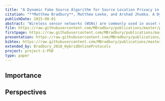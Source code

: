 ```yaml
---
title: "A Dynamic Fake Source Algorithm for Source Location Privacy in Wireless Sensor Networks"
citation: "**Matthew Bradbury**, Matthew Leeke, and Arshad Jhumka. A Dynamic Fake Source Algorithm for Source Location Privacy in Wireless Sensor Networks. In *14th IEEE International Conference on Trust, Security and Privacy in Computing and Communications (TrustCom)*, 531–538. August 2015. [doi:10.1109/Trustcom.2015.416](https://doi.org/10.1109/Trustcom.2015.416)."
publishDate: 2015-08-01
abstract: "Wireless sensor networks (WSNs) are commonly used in asset monitoring applications, where it is often desirable for the location of the asset being monitored to be kept private. The source location privacy (SLP) problem involves protecting the location of a WSN source node from an attacker who is attempting to locate it. Among the most promising approaches to the SLP problem is the use of fake sources, with much existing research demonstrating their efficacy. Despite the effectiveness of the approach, the most effective algorithms providing SLP require network and situational knowledge that makes their deployment impractical in many contexts. In this paper, we develop a novel dynamic fake sources-based algorithm for SLP. We show that the algorithm provides state-of-the-art levels of location privacy under practical operational assumptions."
file: https://raw.githubusercontent.com/MBradbury/publications/master/papers/TrustCom2015.pdf
firstpage: https://raw.githubusercontent.com/MBradbury/publications/master/firstpages/TrustCom2015.svg
presentation: https://raw.githubusercontent.com/MBradbury/publications/master/presentations/TrustCom2015.pdf
bibtex: https://raw.githubusercontent.com/MBradbury/publications/master/bibtex/Bradbury_2015_DynamicFakeSource.bib
extended_by: Bradbury_2018_HybridOnlineProtocols
project: project-1-PhD
type: paper
---
```


<!-- readmore -->

## Importance

## Perspectives
